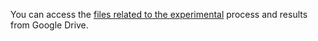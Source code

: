 You can access the [files related to the experimental]([www.temp.com](https://drive.google.com/file/d/1sTY7JM__-lg1i4Ds_sNE02-rT4OoRrWX/view?usp=sharing)https://drive.google.com/file/d/1sTY7JM__-lg1i4Ds_sNE02-rT4OoRrWX/view?usp=sharing) process and results from Google Drive.
